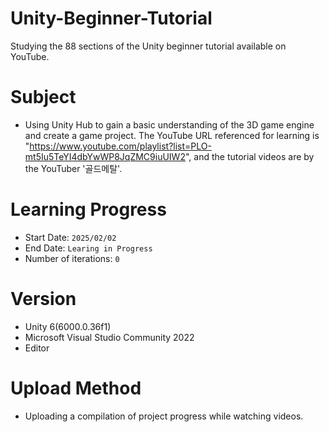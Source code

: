 # Unity-Beginner-Tutorial
Studying the 88 sections of the Unity beginner tutorial available on YouTube.

# **Subject**
- Using Unity Hub to gain a basic understanding of the 3D game engine and create a game project. The YouTube URL referenced for learning is "https://www.youtube.com/playlist?list=PLO-mt5Iu5TeYI4dbYwWP8JqZMC9iuUIW2", and the tutorial videos are by the YouTuber '골드메탈'.

# Learning Progress
- Start Date: `2025/02/02`
- End Date: `Learing in Progress`
- Number of iterations: `0`

# Version
- Unity 6(6000.0.36f1)
- Microsoft Visual Studio Community 2022
- Editor

# Upload Method
- Uploading a compilation of project progress while watching videos.
